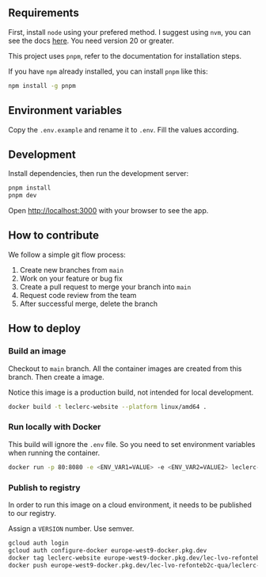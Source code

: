 ## Requirements

First, install `node` using your prefered method. I suggest using `nvm`, you can see the docs [here](https://github.com/nvm-sh/nvm). You need version 20 or greater.

This project uses `pnpm`, refer to the documentation for installation steps.

If you have `npm` already installed, you can install `pnpm` like this:

```bash
npm install -g pnpm
```

## Environment variables

Copy the `.env.example` and rename it to `.env`. Fill the values according.

## Development

Install dependencies, then run the development server:

```bash
pnpm install
pnpm dev
```

Open [http://localhost:3000](http://localhost:3000) with your browser to see the app.

## How to contribute

We follow a simple git flow process:

1. Create new branches from `main`
2. Work on your feature or bug fix
3. Create a pull request to merge your branch into `main`
4. Request code review from the team
5. After successful merge, delete the branch

## How to deploy

### Build an image

Checkout to `main` branch. All the container images are created from this branch. Then create a image.

Notice this image is a production build, not intended for local development.

```bash
docker build -t leclerc-website --platform linux/amd64 .
```

### Run locally with Docker

This build will ignore the `.env` file. So you need to set environment variables when running the container.

```bash
docker run -p 80:8080 -e <ENV_VAR1=VALUE> -e <ENV_VAR2=VALUE2> leclerc-website
```

### Publish to registry

In order to run this image on a cloud environment, it needs to be published to our registry.

Assign a `VERSION` number. Use semver.

```bash
gcloud auth login
gcloud auth configure-docker europe-west9-docker.pkg.dev
docker tag leclerc-website europe-west9-docker.pkg.dev/lec-lvo-refonteb2c-qua/leclerc-website/website:VERSION
docker push europe-west9-docker.pkg.dev/lec-lvo-refonteb2c-qua/leclerc-website/website:VERSION
```
